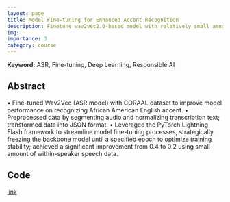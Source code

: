```yaml
---
layout: page
title: Model Fine-tuning for Enhanced Accent Recognition
description: Finetune wav2vec2.0-based model with relatively small amount of within-speaker African American English(AAE) speech data.
img:
importance: 3
category: course
---
```


**Keyword:** ASR, Fine-tuning, Deep Learning, Responsible AI

## Abstract

•	Fine-tuned Wav2Vec (ASR model) with CORAAL dataset to improve model performance on recognizing African American English accent.
•	Preprocessed data by segmenting audio and normalizing transcription text; transformed data into JSON format.
•	Leveraged the PyTorch Lightning Flash framework to streamline model fine-tuning processes, strategically freezing the backbone model until a specified epoch to optimize training stability; achieved a significant improvement from 0.4 to 0.2 using small amount of within-speaker speech data.


## Code

[link](https://github.com/KexinGAO42/Fine-tuning-avc2vec2.0-with-AAE-speech-data)

